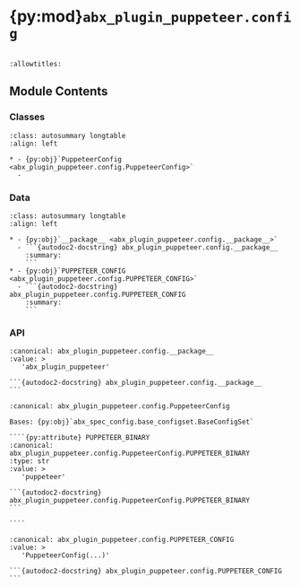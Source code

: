 # {py:mod}`abx_plugin_puppeteer.config`

```{py:module} abx_plugin_puppeteer.config
```

```{autodoc2-docstring} abx_plugin_puppeteer.config
:allowtitles:
```

## Module Contents

### Classes

````{list-table}
:class: autosummary longtable
:align: left

* - {py:obj}`PuppeteerConfig <abx_plugin_puppeteer.config.PuppeteerConfig>`
  -
````

### Data

````{list-table}
:class: autosummary longtable
:align: left

* - {py:obj}`__package__ <abx_plugin_puppeteer.config.__package__>`
  - ```{autodoc2-docstring} abx_plugin_puppeteer.config.__package__
    :summary:
    ```
* - {py:obj}`PUPPETEER_CONFIG <abx_plugin_puppeteer.config.PUPPETEER_CONFIG>`
  - ```{autodoc2-docstring} abx_plugin_puppeteer.config.PUPPETEER_CONFIG
    :summary:
    ```
````

### API

````{py:data} __package__
:canonical: abx_plugin_puppeteer.config.__package__
:value: >
   'abx_plugin_puppeteer'

```{autodoc2-docstring} abx_plugin_puppeteer.config.__package__
```

````

`````{py:class} PuppeteerConfig(_case_sensitive: bool | None = None, _nested_model_default_partial_update: bool | None = None, _env_prefix: str | None = None, _env_file: pydantic_settings.sources.DotenvType | None = ENV_FILE_SENTINEL, _env_file_encoding: str | None = None, _env_ignore_empty: bool | None = None, _env_nested_delimiter: str | None = None, _env_parse_none_str: str | None = None, _env_parse_enums: bool | None = None, _cli_prog_name: str | None = None, _cli_parse_args: bool | list[str] | tuple[str, ...] | None = None, _cli_settings_source: pydantic_settings.sources.CliSettingsSource[typing.Any] | None = None, _cli_parse_none_str: str | None = None, _cli_hide_none_type: bool | None = None, _cli_avoid_json: bool | None = None, _cli_enforce_required: bool | None = None, _cli_use_class_docs_for_groups: bool | None = None, _cli_exit_on_error: bool | None = None, _cli_prefix: str | None = None, _cli_flag_prefix_char: str | None = None, _cli_implicit_flags: bool | None = None, _cli_ignore_unknown_args: bool | None = None, _secrets_dir: pydantic_settings.sources.PathType | None = None, **values: typing.Any)
:canonical: abx_plugin_puppeteer.config.PuppeteerConfig

Bases: {py:obj}`abx_spec_config.base_configset.BaseConfigSet`

````{py:attribute} PUPPETEER_BINARY
:canonical: abx_plugin_puppeteer.config.PuppeteerConfig.PUPPETEER_BINARY
:type: str
:value: >
   'puppeteer'

```{autodoc2-docstring} abx_plugin_puppeteer.config.PuppeteerConfig.PUPPETEER_BINARY
```

````

`````

````{py:data} PUPPETEER_CONFIG
:canonical: abx_plugin_puppeteer.config.PUPPETEER_CONFIG
:value: >
   'PuppeteerConfig(...)'

```{autodoc2-docstring} abx_plugin_puppeteer.config.PUPPETEER_CONFIG
```

````
